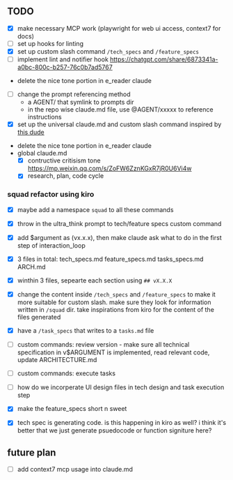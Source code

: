 ## TODO

- [x] make necessary MCP work (playwright for web ui access, context7 for docs)
- [ ] set up hooks for linting
- [x] set up custom slash command `/tech_specs` and `/feature_specs`
- [ ] implement lint and notifier hook <https://chatgpt.com/share/6873341a-a0bc-800c-b257-76c0b7ad5767>
- delete the nice tone portion in e_reader claude
- [ ] change the prompt referencing method
  - a AGENT/ that symlink to prompts dir
  - in the repo wise claude.md file, use @AGENT/xxxxx to reference instructions
- [x] set up the universal claude.md and custom slash command inspired by [this dude](https://github.com/Veraticus/nix-config/tree/main/home-manager/claude-code)
- delete the nice tone portion in e_reader claude
- global claude.md
  - [x] contructive critisism tone <https://mp.weixin.qq.com/s/ZoFW6ZznKGxR7jR0U6Vi4w>
  - [x] research, plan, code cycle

### squad refactor using kiro

- [x] maybe add a namespace `squad` to all these commands
- [x] throw in the ultra_think prompt to tech/feature specs custom command
- [x] add $argument as (vx.x.x), then make claude ask what to do in the first step of interaction_loop

- [x] 3 files in total: tech_specs.md feature_specs.md tasks_specs.md ARCH.md
- [x] winthin 3 files, sepearte each section using `## vX.X.X`
- [x] change the content inside `/tech_specs` and `/feature_specs` to make it more suitable for custom slash. make sure they look for information written in `/squad` dir. take inspirations from kiro for the content of the files generated
- [x] have a `/task_specs` that writes to a `tasks.md` file


- [ ] custom commands: review version - make sure all technical specification in v$ARGUMENT is implemented, read relevant code, update ARCHITECTURE.md
- [ ] custom commands: execute tasks

- [ ] how do we incorperate UI design files in tech design and task execution step
- [x] make the feature_specs short n sweet
- [x] tech spec is generating code. is this happening in kiro as well? i think it's better that we just generate psuedocode or function signiture here?

## future plan

- [ ] add context7 mcp usage into claude.md
